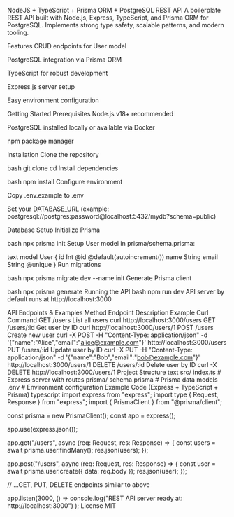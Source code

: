 NodeJS + TypeScript + Prisma ORM + PostgreSQL REST API
A boilerplate REST API built with Node.js, Express, TypeScript, and Prisma ORM for PostgreSQL. Implements strong type safety, scalable patterns, and modern tooling.

Features
CRUD endpoints for User model

PostgreSQL integration via Prisma ORM

TypeScript for robust development

Express.js server setup

Easy environment configuration

Getting Started
Prerequisites
Node.js v18+ recommended

PostgreSQL installed locally or available via Docker

npm package manager

Installation
Clone the repository

bash
git clone <your-repo-url>
cd <project-folder>
Install dependencies

bash
npm install
Configure environment

Copy .env.example to .env

Set your DATABASE_URL (example: postgresql://postgres:password@localhost:5432/mydb?schema=public)

Database Setup
Initialize Prisma

bash
npx prisma init
Setup User model in prisma/schema.prisma:

text
model User {
  id    Int    @id @default(autoincrement())
  name  String
  email String @unique
}
Run migrations

bash
npx prisma migrate dev --name init
Generate Prisma client

bash
npx prisma generate
Running the API
bash
npm run dev
API server by default runs at http://localhost:3000

API Endpoints & Examples
Method	Endpoint	Description	Example Curl Command
GET	/users	List all users	curl http://localhost:3000/users
GET	/users/:id	Get user by ID	curl http://localhost:3000/users/1
POST	/users	Create new user	curl -X POST -H "Content-Type: application/json" -d '{"name":"Alice","email":"alice@example.com"}' http://localhost:3000/users
PUT	/users/:id	Update user by ID	curl -X PUT -H "Content-Type: application/json" -d '{"name":"Bob","email":"bob@example.com"}' http://localhost:3000/users/1
DELETE	/users/:id	Delete user by ID	curl -X DELETE http://localhost:3000/users/1
Project Structure
text
src/
  index.ts          # Express server with routes
prisma/
  schema.prisma     # Prisma data models
.env                # Environment configuration
Example Code (Express + TypeScript + Prisma)
typescript
import express from "express";
import type { Request, Response } from "express";
import { PrismaClient } from "@prisma/client";

const prisma = new PrismaClient();
const app = express();

app.use(express.json());

app.get("/users", async (req: Request, res: Response) => {
  const users = await prisma.user.findMany();
  res.json(users);
});

app.post("/users", async (req: Request, res: Response) => {
  const user = await prisma.user.create({ data: req.body });
  res.json(user);
});

// ...GET, PUT, DELETE endpoints similar to above

app.listen(3000, () =>
  console.log("REST API server ready at: http://localhost:3000")
);
License
MIT